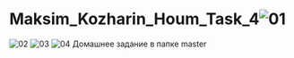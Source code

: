 # Maksim_Kozharin_Houm_Task_4![01](https://user-images.githubusercontent.com/104710377/171780983-74ea1634-0674-4dd6-bd8e-0f069cb9242d.jpg)
![02](https://user-images.githubusercontent.com/104710377/171781012-009d5938-176f-46a8-9976-93bf5ba53025.jpg)
![03](https://user-images.githubusercontent.com/104710377/171781042-0d2be616-50b9-4dac-901b-50ab5e882611.jpg)
![04](https://user-images.githubusercontent.com/104710377/171781071-93acdf8c-d078-48fc-b477-f29c62a2ac85.jpg)
Домашнее задание в папке master
